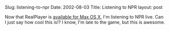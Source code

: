 Slug: listening-to-npr
Date: 2002-08-03
Title: Listening to NPR
layout: post

Now that RealPlayer is <a href="http://www.real.com/realone/mac/index.html?src=072902realhome_3">available for Max OS X</a>, I&#39;m listening to NPR live. Can I just say how cool this is!? I know, I&#39;m late to the game, but this is awesome.

